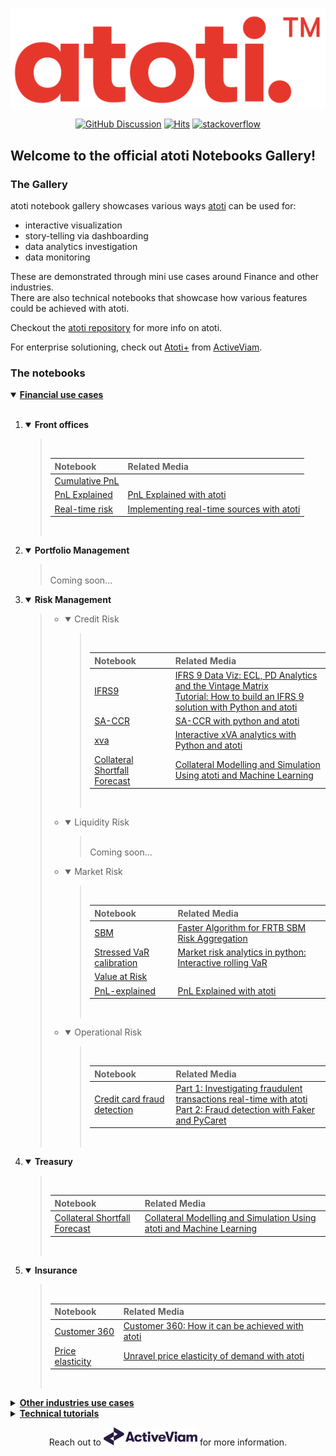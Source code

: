 

<p align="center">
  <img src="./assets/logo.png" alt="atoti logo">
</p>

<p align="center">
  <a href="https://github.com/atoti/atoti/discussions"><img src="https://img.shields.io/github/discussions/atoti/atoti" alt="GitHub Discussion"></a>
  <a href="https://hits.seeyoufarm.com"><img src="https://hits.seeyoufarm.com/api/count/incr/badge.svg?url=https%3A%2F%2Fgithub.com%2Fatoti%2Fnotebooks&count_bg=%23FF7375&title_bg=%23555555&icon=&icon_color=%23E7E7E7&title=hits&edge_flat=false" alt="Hits"></a>
  <a href="https://stackoverflow.com/questions/tagged/atoti"><img src="https://img.shields.io/badge/StackOverflow-atoti-f58024.svg" alt="stackoverflow"></a>
</p>

## Welcome to the official **atoti** Notebooks Gallery!

### The Gallery
atoti notebook gallery showcases various ways [atoti](https://www.atoti.io/) can be used for:
- interactive visualization 
- story-telling via dashboarding
- data analytics investigation
- data monitoring

These are demonstrated through mini use cases around Finance and other industries.  
There are also technical notebooks that showcase how various features could be achieved with atoti. 

Checkout the [atoti repository](https://github.com/atoti/atoti) for more info on atoti.

For enterprise solutioning, check out [Atoti+](https://www.activeviam.com/atoti-2022/) from [ActiveViam](https://www.activeviam.com/atoti-2022/).

### The notebooks

<details open>
  <summary><b><ins>Financial use cases<ins/></b></summary>

<br/>

<ol>
<li>
<details open>
  <summary><b>Front offices</b></summary><blockquote>
  
  <br/>
  
|Notebook|Related Media|
|:--|:--|
|[Cumulative PnL](notebooks/01-use-cases/finance/front-offices/cumulative-pnl/main.ipynb)||
|[PnL Explained](notebooks/01-use-cases/finance/front-offices/pnl-explained/main.ipynb)|[PnL Explained with atoti](https://www.atoti.io/articles/pnl-explained-with-atoti/)|
|[Real-time risk](notebooks/01-use-cases/finance/front-offices/real-time-risk/main.ipynb)|[Implementing real-time sources with atoti](https://www.atoti.io/guides/implementing-real-time-sources-with-atoti/)|

  <br/>
</blockquote></details>

</li>
   
<li>
<details open>
  <summary><b>Portfolio Management</b></summary><blockquote>
  
  <br/>
Coming soon...
 <br/>
  
</blockquote></details>
  </li>
  <li>
<details open>
  <summary><b>Risk Management</b></summary><blockquote>
 
<ul>
<li> 
<details open><summary>Credit Risk</summary><blockquote>

  <br/>
  
|Notebook|Related Media|   
|:--|:--|
|[IFRS9](notebooks/01-use-cases/finance/risk-management/credit-risk/ifrs9/main.ipynb)|[IFRS 9 Data Viz: ECL, PD Analytics and the Vintage Matrix](https://www.atoti.io/articles/ifrs-9-data-viz-ecl-pd-analytics-and-the-vintage-matrix/)<br>[Tutorial: How to build an IFRS 9 solution with Python and atoti](https://www.atoti.io/articles/tutorial-how-to-build-an-ifrs-9-solution-with-python-and-atoti/)|
|[SA-CCR](notebooks/01-use-cases/finance/risk-management/credit-risk/sa-ccr/main.ipynb)| [SA-CCR with python and atoti](https://www.atoti.io/articles/sa-ccr-with-python-and-atoti/)|
|[xva](notebooks/01-use-cases/finance/risk-management/credit-risk/xva/main.ipynb)|[Interactive xVA analytics with Python and atoti](https://www.atoti.io/articles/interactive-xva-analytics-with-python-and-atoti/)||
|[Collateral Shortfall Forecast](notebooks/01-use-cases/finance/treasury/collateral-shortfall-forecast/notebooks/main.ipynb)|[Collateral Modelling and Simulation Using atoti and Machine Learning](https://www.atoti.io/articles/collateral-modelling-and-simulation-using-atoti-and-machine-learning/)||

<br/>

</blockquote></details>
  
</li>
<li> 
<details open><summary>Liquidity Risk</summary><blockquote>

<br/>
Coming soon...
<br/>
  
</blockquote></details>

  </li>
<li> 
<details open><summary>Market Risk</summary><blockquote>

  
<br/>
  
|Notebook|Related Media|
|:--|:--|
|[SBM](notebooks/01-use-cases/finance/risk-management/market-risk/sbm/main.ipynb)|[Faster Algorithm for FRTB SBM Risk Aggregation](https://www.atoti.io/articles/faster-algorithm-for-frtb-sbm-risk-aggregation/) 
|[Stressed VaR calibration](notebooks/01-use-cases/finance/risk-management/market-risk/stressed-var-calibration/main.ipynb)|[Market risk analytics in python: Interactive rolling VaR](https://www.atoti.io/articles/market-risk-analytics-in-python-interactive-rolling-var/)
|[Value at Risk](value-at-risk/main.ipynb)||
|[PnL-explained](notebooks/01-use-cases/finance/front-offices/pnl-explained/main.ipynb)|[PnL Explained with atoti](https://www.atoti.io/articles/pnl-explained-with-atoti/)|

<br/>

  
</blockquote></details>
  
</li>
<li> 
<details open><summary>Operational Risk</summary><blockquote>

<br/>
  
|Notebook|Related Media|
|:--|:--|
|[Credit card fraud detection](notebooks/01-use-cases/finance/risk-management/operational-risk/credit-card-fraud-detection/main.ipynb)|[Part 1: Investigating fraudulent transactions real-time with atoti](https://www.atoti.io/articles/credit-card-fraud-detection-part1/)<br>[Part 2: Fraud detection with Faker and PyCaret](https://www.atoti.io/articles/credit-card-fraud-detection-part2//)|

<br/>

</blockquote></details>
</li>
</ul> 

</blockquote></details>
    
  </li>
  <li>
<details open>
  <summary><b>Treasury</b></summary><blockquote>
  
  <br/>
  
|Notebook|Related Media|
|:--|:--|
|[Collateral Shortfall Forecast](notebooks/01-use-cases/finance/treasury/collateral-shortfall-forecast/notebooks/main.ipynb)|[Collateral Modelling and Simulation Using atoti and Machine Learning](https://www.atoti.io/articles/collateral-modelling-and-simulation-using-atoti-and-machine-learning/)|

  <br/>
</blockquote></details>

</li>

  <li>
<details open>
  <summary><b>Insurance</b></summary><blockquote>
  
  <br/>
  
|Notebook|Related Media|
|:--|:--|
|[Customer 360](notebooks/01-use-cases/finance/insurance/customer360/03-main-csv.ipynb)|[Customer 360: How it can be achieved with atoti](https://www.atoti.io/articles/customer-360-how-it-can-be-achieved-with-atoti/)|
|[Price elasticity](notebooks/01-use-cases/finance/insurance/price-elasticity/main.ipynb)|[Unravel price elasticity of demand with atoti](https://www.atoti.io/articles/unravel-price-elasticity-of-demand-with-atoti/)|

  <br/>
</blockquote></details>

</li>


</ol>
</details>
  
<details>
  <summary><b><ins>Other industries use cases<ins/></b></summary>

<br/>
    
|Notebook|Related Media|
|:--|:--|
|[Airline Industry](notebooks/01-use-cases/other-industries/airline-industry/main.ipynb)||
|[Auto Cube](notebooks/01-use-cases/other-industries/auto-cube/main.ipynb)||
|[Baseball](notebooks/01-use-cases/other-industries/baseball/main.ipynb)||
|[Bike sales](notebooks/01-use-cases/other-industries/bike-sales/main.ipynb)||
|[Burritos](notebooks/01-use-cases/other-industries/burritos/main.ipynb)||
|[California Solar](notebooks/01-use-cases/other-industries/ca-solar/main.ipynb)||
|[Christmas Nyan](notebooks/01-use-cases/other-industries/christmas-nyan/main.ipynb)||
|[Customer churn](notebooks/01-use-cases/other-industries/customer-churn/main.ipynb)|[Analysing impact of different churn prediction models on Business](https://www.atoti.io/articles/customer-churns-in-telecommunications-with-atoti/)<br>[Video: Telecom Customer Churn Prediction Anaysis](https://www.youtube.com/watch?v=gjtzlVAjS0w)|
|[Data profiling](notebooks/01-use-cases/other-industries/col-data-profile/main.ipynb)||
|[Digital marketing dashboard](notebooks/01-use-cases/other-industries/digital-marketing-dashboard/main.ipynb)||
|[Drug efficacy](notebooks/01-use-cases/other-industries/drug-efficacy/main.ipynb)||
|[Food processing](notebooks/01-use-cases/other-industries/food-processing/main.ipynb)||
|[Formula one](notebooks/01-use-cases/other-industries/formula-one/main.ipynb)||
|[French presidential election](notebooks/01-use-cases/other-industries/french-presidential-election/main.ipynb)||
|[Geopricing](notebooks/01-use-cases/other-industries/geopricing/main.ipynb)||
|[Global covid data](notebooks/01-use-cases/other-industries/global-covid-data/main.ipynb)||
|[HR dashboard](notebooks/01-use-cases/other-industries/hr-dashboard/main.ipynb)||
|[Influencers analysis](notebooks/01-use-cases/other-industries/influencers-analysis\notebooks/main.ipynb)||
|[Iot load](notebooks/01-use-cases/other-industries/iot-load/main.ipynb)||
|[Object detection](notebooks/01-use-cases/other-industries/object-detection/main.ipynb)||
|[Pokemon analysis](notebooks/01-use-cases/other-industries/pokemon/main.ipynb)||
|[Pricing simulations around product classes](notebooks/01-use-cases/other-industries/pricing-simulations-around-product-classes/main.ipynb)||
|[Reddit](notebooks/01-use-cases/other-industries/reddit/main.ipynb)||
|[Sales commission](notebooks/01-use-cases/other-industries/sales-commission/main.ipynb)||
|[Sales cube](notebooks/01-use-cases/other-industries/sales_cube/main.ipynb)||
|[Sub population analysis](notebooks/01-use-cases/other-industries/sub-population-analysis/main.ipynb)||
|[Twitter sentiment impact on cryptocurrency prediction](notebooks/01-use-cases/other-industries/twitter/main.ipynb)||
|[VAR impact in premier league](notebooks/01-use-cases/other-industries/var-impact-in-premier-league/main.ipynb)||
|[Veteran employment ](notebooks/01-use-cases/other-industries/veteran-emp/main.ipynb)||
|[Wine analytics](notebooks/01-use-cases/other-industries/wine-analytics\main-full.ipynb)||
|[World population](notebooks/01-use-cases/other-industries/world-population/main.ipynb)||
    
<br/>
    </details>

    
<details>
  <summary><b><ins>Technical tutorials<ins/></b></summary>

<br/>


<table>
    <img src="https://data.atoti.io/notebooks/banners/Atoti_plus_RVB_Icon.png" width="15px"/><b> indicates requires Atoti+</b>
    <tr>
        <td><b>Notebooks</b></td>
        <td><b>Related media</b></td>
    </tr>
    <tr>
        <td><a href="notebooks/02-technical-tutorials/currency-conv-with-weighted-ave/main.ipynb">Weighted averages with currency conversions</a></td>
        <td></td>
    </tr>
    <tr>
        <td><a href="notebooks/02-technical-tutorials/currency-conversion/main.ipynb">Currency conversion</a></td>
        <td></td>
    </tr>
    <tr>
        <td><a href="notebooks/02-technical-tutorials/excel-and-atoti/main.ipynb">Excel and atoti</a></td>
        <td></td>
    </tr>
    <tr>
        <td><a href="notebooks/02-technical-tutorials/multidimensional-analysis/main.ipynb">Multidimensional analysis</a></td>
        <td></td>
    </tr>
    <tr>
        <td><a href="notebooks/02-technical-tutorials/rollup-hierarchies/main.ipynb">Rollup hierarchies</a></td>
        <td></td>
    </tr>
    <tr>
        <td><a href="notebooks/02-technical-tutorials/security-implementation/01-Basic-authentication.ipynb">Security implementation - Basic authentication</a></td>
        <td></td>
    </tr>
    <tr>
        <td><a href="notebooks/02-technical-tutorials/security-implementation/02-OIDC-Auth0.ipynb">Security implementation - OIDC with Auth0</a>&nbsp; <img src="https://data.atoti.io/notebooks/banners/Atoti_plus_RVB_Icon.png" width="15px"/></td>
        <td></td>
    </tr>
    <tr>
        <td><a href="notebooks/02-technical-tutorials/security-implementation/03-OIDC-Google.ipynb">Security implementation - OIDC with Google</a></td>
        <td></td>
    </tr>
    <tr>
        <td><a href="notebooks/02-technical-tutorials/security-implementation/04-LDAP.ipynb">Security implementation - LDAP</a></td>
        <td></td>
    </tr>
    <tr>
        <td><a href="notebooks/02-technical-tutorials/security-implementation/main.ipynb">Security implementation</a></td>
        <td></td>
    </tr>
    <tr>
        <td><a href="notebooks/02-technical-tutorials/topcount/atoti.ipynb">Topcount</a></td>
        <td></td>
    </tr>
    <tr>
        <td><a href="notebooks/02-technical-tutorials/var-benchmark/main.ipynb">VAR benchmark</a></td>
        <td></td>
    </tr>
    <tr>
        <td><a href="notebooks/02-technical-tutorials/weighted-averages/main.ipynb">Weighted averages</a></td>
        <td></td>
    </tr>
</table>

    
</details>

<p align="center">
  Reach out to <a href="https://www.activeviam.com/contact-us/" target="_blank"><img src="./assets/ActiveViam-RVB-150dpi.png" alt="atoti logo" width="150px" /></a> for more information.
</p>

